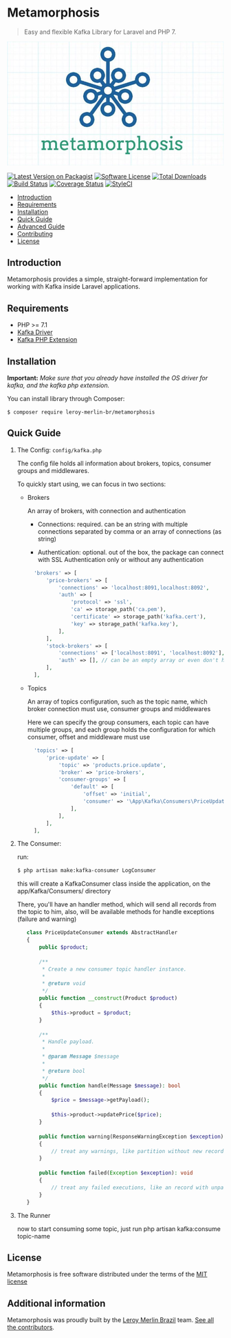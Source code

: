 # Metamorphosis

> Easy and flexible Kafka Library for Laravel and PHP 7.

![Metamorphosis](./logo.jpg)

[![Latest Version on Packagist](https://img.shields.io/packagist/v/leroy-merlin-br/metamorphosis.svg?style=flat-square)](https://packagist.org/packages/leroy-merlin-br/metamorphosis)
[![Software License](https://img.shields.io/badge/license-MIT-brightgreen.svg?style=flat-square)](LICENSE.md)
[![Total Downloads](https://img.shields.io/packagist/dt/leroy-merlin-br/metamorphosis.svg?style=flat-square)](https://packagist.org/packages/leroy-merlin-br/metamorphosis)
[![Build Status](https://travis-ci.org/leroy-merlin-br/metamorphosis.svg?branch=master)](https://travis-ci.org/leroy-merlin-br/metamorphosis)
[![Coverage Status](https://coveralls.io/repos/github/leroy-merlin-br/metamorphosis/badge.svg?branch=master)](https://coveralls.io/github/leroy-merlin-br/metamorphosis?branch=master)
[![StyleCI](https://styleci.io/repos/143462354/shield?branch=master)](https://styleci.io/repos/143462354)


- [Introduction](#introduction)
- [Requirements](#requirements)
- [Installation](#installation)
- [Quick Guide](#quick-guide)
- [Advanced Guide](docs/advanced.md)
- [Contributing](docs/CONTRIBUTING.md)
- [License](#license)


<a name="introduction"></a>
## Introduction

Metamorphosis provides a simple, straight-forward implementation for working with Kafka inside Laravel applications.

<a name="requirements"></a>
## Requirements

- PHP >= 7.1
- [Kafka Driver](https://github.com/edenhill/librdkafka)
- [Kafka PHP Extension](https://github.com/arnaud-lb/php-rdkafka)

<a name="installation"></a>
## Installation

**Important:** *Make sure that you already have installed the OS driver for kafka, and the kafka php extension.*


You can install library through Composer:

```
$ composer require leroy-merlin-br/metamorphosis
```

<a name="quick-guide"></a>
## Quick Guide

1. The Config: `config/kafka.php`

    The config file holds all information about brokers, topics, consumer groups and middlewares.

    To quickly start using, we can focus in two sections:
    - Brokers
    
        An array of brokers, with connection and authentication
       
        - Connections: required. can be an string with multiple connections separated by comma or an array of connections (as string)
        
        - Authentication: optional. out of the box, the package can connect with SSL Authentication only or without any authentication

        ```php
          'brokers' => [
              'price-brokers' => [
                  'connections' => 'localhost:8091,localhost:8092',
                  'auth' => [
                      'protocol' => 'ssl',
                      'ca' => storage_path('ca.pem'),
                      'certificate' => storage_path('kafka.cert'),
                      'key' => storage_path('kafka.key'),
                  ],
              ],
              'stock-brokers' => [
                  'connections' => ['localhost:8091', 'localhost:8092'],
                  'auth' => [], // can be an empty array or even don't have this key in the broker config
              ],
          ],
        ```

    - Topics
        
        An array of topics configuration, such as the topic name, which broker connection must use, consumer groups and middlewares
        
        Here we can specify the group consumers, each topic can have multiple groups, 
        and each group holds the configuration for which consumer, offset and middleware must use  

        ```php
          'topics' => [
              'price-update' => [
                  'topic' => 'products.price.update',
                  'broker' => 'price-brokers',
                  'consumer-groups' => [
                      'default' => [
                          'offset' => 'initial',
                          'consumer' => '\App\Kafka\Consumers\PriceUpdateConsumer',
                      ],
                  ],
              ],
          ],
        ```

2. The Consumer:
    
    run:
    ```bash
    $ php artisan make:kafka-consumer LogConsumer
    ```
    this will create a KafkaConsumer class inside the application, on the app/Kafka/Consumers/ directory
    
    There, you'll have an handler method, which will send all records from the topic to him,
    also, will be available methods for handle exceptions (failure and warning)
    
    ```php
       class PriceUpdateConsumer extends AbstractHandler
       {
           public $product;
        
           /**
            * Create a new consumer topic handler instance.
            *
            * @return void
            */
           public function __construct(Product $product)
           {
               $this->product = $product;
           }
       
           /**
            * Handle payload.
            *
            * @param Message $message
            *
            * @return bool
            */
           public function handle(Message $message): bool
           {
               $price = $message->getPayload();
                  
               $this->product->updatePrice($price);
           }
        
           public function warning(ResponseWarningException $exception): void
           {
               // treat any warnings, like partition without new records to process
           }
       
           public function failed(Exception $exception): void
           {
               // treat any failed executions, like an record with unparsable payload or connection error
           }
       }
    ```


3. The Runner

    now to start consuming some topic, 
    just run php artisan kafka:consume topic-name



<a name="license"></a>
## License

Metamorphosis is free software distributed under the terms of the [MIT license](http://opensource.org/licenses/MIT)

<a name="additional_information"></a>
## Additional information

Metamorphosis was proudly built by the [Leroy Merlin Brazil](https://github.com/leroy-merlin-br) team. [See all the contributors](https://github.com/leroy-merlin-br/metamorphosis/graphs/contributors).
